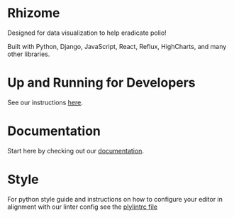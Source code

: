 # Rhizome
Designed for data visualization to help eradicate polio!

Built with Python, Django, JavaScript, React, Reflux, HighCharts, and many other libraries.

# Up and Running for Developers
See our instructions [here](http://unicef.github.io/rhizome/development/initialize.html).

# Documentation
Start here by checking out our [documentation](http://unicef.github.io/rhizome/).

# Style
For python style guide and instructions on how to configure your editor in alignment with our linter config see the [plylintrc file](https://github.com/unicef/rhizome/blob/dev/rhizome/pylintrc)
